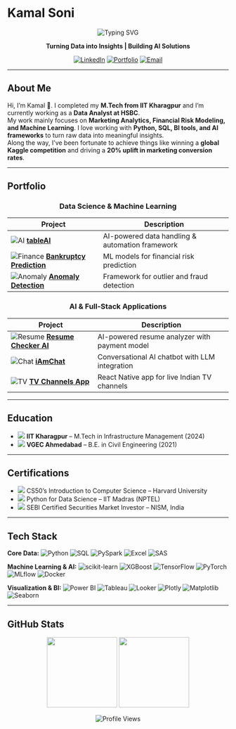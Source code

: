 # Kamal Soni  

<div align="center">

![Typing SVG](https://readme-typing-svg.herokuapp.com?font=Fira+Code&size=22&duration=1500&pause=800&color=2F81F7&center=true&vCenter=true&width=600&lines=Data+Analyst;Machine+Learning+Engineer;IIT+Kharagpur+Graduate;Expert+in+SQL+%26+Python;BI+%26+Visualization+Specialist;Applied+NLP+%26+LLMs;Turning+Data+into+Insights)


**Turning Data into Insights | Building AI Solutions**

[![LinkedIn](https://img.shields.io/badge/-LinkedIn-0A66C2?style=for-the-badge&logo=linkedin&logoColor=white)](https://linkedin.com/in/kamalsonikgp)
[![Portfolio](https://img.shields.io/badge/-Portfolio-FF6B35?style=for-the-badge&logo=firefox&logoColor=white)](https://kamaliitkgp.pythonanywhere.com/)
[![Email](https://img.shields.io/badge/-Email-EA4335?style=for-the-badge&logo=gmail&logoColor=white)](mailto:kamalsoni3839@gmail.com)

</div>

---

## About Me  

Hi, I’m Kamal 👋. I completed my **M.Tech from IIT Kharagpur** and I’m currently working as a **Data Analyst at HSBC**.  
My work mainly focuses on **Marketing Analytics, Financial Risk Modeling, and Machine Learning**. I love working with **Python, SQL, BI tools, and AI frameworks** to turn raw data into meaningful insights.  
Along the way, I’ve been fortunate to achieve things like winning a **global Kaggle competition** and driving a **20% uplift in marketing conversion rates**.  

---

## Portfolio  

<div align="center">

### Data Science & Machine Learning  

| Project | Description |
|---------|-------------|
| <img src="https://img.icons8.com/ios-filled/20/ffffff/artificial-intelligence.png" alt="AI"/> [**tableAI**](https://github.com/kamalshowgit/tableAI) | AI-powered data handling & automation framework |
| <img src="https://img.icons8.com/ios-filled/20/ffffff/combo-chart.png" alt="Finance"/> [**Bankruptcy Prediction**](https://github.com/kamalshowgit/kagglecomp) | ML models for financial risk prediction |
| <img src="https://img.icons8.com/ios-filled/20/ffffff/inspection.png" alt="Anomaly"/> [**Anomaly Detection**](https://github.com/kamalshowgit/anomaly-detection) | Framework for outlier and fraud detection |


### AI & Full-Stack Applications  

| Project | Description |
|---------|-------------|
| <img src="https://img.icons8.com/ios-filled/20/ffffff/resume.png" alt="Resume"/> [**Resume Checker AI**](https://github.com/kamalshowgit/resume-checker-next) | AI-powered resume analyzer with payment model |
| <img src="https://img.icons8.com/ios-filled/20/ffffff/chat.png" alt="Chat"/> [**iAmChat**](https://github.com/kamalshowgit/iAmChat) | Conversational AI chatbot with LLM integration |
| <img src="https://img.icons8.com/ios-filled/20/ffffff/tv.png" alt="TV"/> [**TV Channels App**](https://github.com/kamalshowgit/tv-channels) | React Native app for live Indian TV channels |

</div>

---

## Education  

- <img src="https://img.icons8.com/ios-filled/20/ffffff/graduation-cap.png"/> **IIT Kharagpur** – M.Tech in Infrastructure Management (2024)  
- <img src="https://img.icons8.com/ios-filled/20/ffffff/university.png"/> **VGEC Ahmedabad** – B.E. in Civil Engineering (2021)  

---

## Certifications  

- <img src="https://img.icons8.com/ios-filled/20/ffffff/certificate.png"/> CS50’s Introduction to Computer Science – Harvard University  
- <img src="https://img.icons8.com/ios-filled/20/ffffff/certificate.png"/> Python for Data Science – IIT Madras (NPTEL)  
- <img src="https://img.icons8.com/ios-filled/20/ffffff/certificate.png"/> SEBI Certified Securities Market Investor – NISM, India  

---

## Tech Stack  

**Core Data:** ![Python](https://img.shields.io/badge/-Python-3776AB?logo=python&logoColor=white&style=for-the-badge) ![SQL](https://img.shields.io/badge/-PostgreSQL-4169E1?logo=postgresql&logoColor=white&style=for-the-badge) ![PySpark](https://img.shields.io/badge/-PySpark-E25A1C?logo=apachespark&logoColor=white&style=for-the-badge) ![Excel](https://img.shields.io/badge/-Excel-217346?logo=microsoftexcel&logoColor=white&style=for-the-badge) ![SAS](https://img.shields.io/badge/-SAS-0066CC?logo=sas&logoColor=white&style=for-the-badge)  

**Machine Learning & AI:** ![scikit-learn](https://img.shields.io/badge/-scikit--learn-F7931E?logo=scikitlearn&logoColor=white&style=for-the-badge) ![XGBoost](https://img.shields.io/badge/-XGBoost-FF6600?logoColor=white&style=for-the-badge) ![TensorFlow](https://img.shields.io/badge/-TensorFlow-FF6F00?logo=tensorflow&logoColor=white&style=for-the-badge) ![PyTorch](https://img.shields.io/badge/-PyTorch-EE4C2C?logo=pytorch&logoColor=white&style=for-the-badge) ![MLflow](https://img.shields.io/badge/-MLflow-0194E2?style=for-the-badge) ![Docker](https://img.shields.io/badge/-Docker-2496ED?logo=docker&logoColor=white&style=for-the-badge)  

**Visualization & BI:** ![Power BI](https://img.shields.io/badge/-PowerBI-F2C811?logo=powerbi&logoColor=black&style=for-the-badge) ![Tableau](https://img.shields.io/badge/-Tableau-E97627?logo=tableau&logoColor=white&style=for-the-badge) ![Looker](https://img.shields.io/badge/-Looker-4285F4?logo=looker&logoColor=white&style=for-the-badge) ![Plotly](https://img.shields.io/badge/-Plotly-3F4F75?logo=plotly&logoColor=white&style=for-the-badge) ![Matplotlib](https://img.shields.io/badge/-Matplotlib-013243?style=for-the-badge) ![Seaborn](https://img.shields.io/badge/-Seaborn-9C27B0?style=for-the-badge)  

---

## GitHub Stats  

<div align="center">

<img src="https://github-readme-stats.vercel.app/api?username=kamalshowgit&show_icons=true&theme=transparent&hide_border=true&icon_color=2F81F7&title_color=2F81F7" height="160"/>  
<img src="https://github-readme-streak-stats.herokuapp.com/?user=kamalshowgit&theme=transparent&hide_border=true&ring=2F81F7&fire=FF6B35&currStreakLabel=2F81F7" height="160"/>  

![Profile Views](https://komarev.com/ghpvc/?username=kamalshowgit&color=2F81F7&style=flat-square&label=Profile+Views)

</div>
